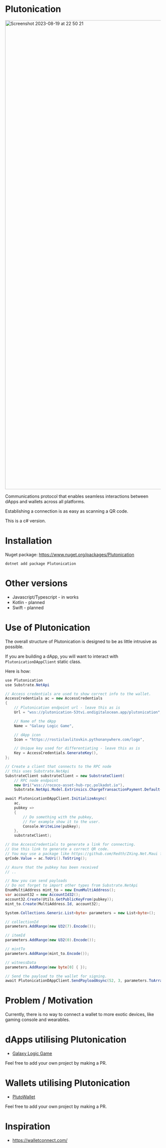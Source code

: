 # Plutonication

<img width="1512" alt="Screenshot 2023-08-19 at 22 50 21" src="https://github.com/cisar2218/Plutonication/assets/77352013/78c46443-8b41-4f62-a2d9-0b206bb7cd6d">

Communications protocol that enables seamless interactions between dApps and wallets across all platforms.

Establishing a connection is as easy as scanning a QR code.

This is a c# version.

# Installation

Nuget package: https://www.nuget.org/packages/Plutonication
```
dotnet add package Plutonication
```

# Other versions

- Javascript/Typescript - in works
- Kotlin - planned
- Swift - planned

# Use of Plutonication

The overall structure of Plutonication is designed to be as little intrusive as possible.

If you are building a dApp, you will want to interact with `PlutonicationDAppClient` static class.

Here is how:
```C#
use Plutonication
use Substrate.NetApi

// Access credentials are used to show correct info to the wallet.
AccessCredentials ac = new AccessCredentials
{
    // Plutonication endpoint url - leave this as is
    Url = "wss://plutonication-53tvi.ondigitalocean.app/plutonication",

    // Name of the dApp
    Name = "Galaxy Logic Game",

    // dApp icon
    Icon = "https://rostislavlitovkin.pythonanywhere.com/logo",

    // Unique key used for differentiating - leave this as is
    Key = AccessCredentials.GenerateKey(),
};

// Create a client that connects to the RPC node
// this uses Substrate.NetApi
SubstrateClient substrateClient = new SubstrateClient(
    // RPC node endpoint
    new Uri("wss://rococo-asset-hub-rpc.polkadot.io"),
    Substrate.NetApi.Model.Extrinsics.ChargeTransactionPayment.Default());

await PlutonicationDAppClient.InitializeAsync(
    ac,
    pubkey =>
    {
        // Do something with the pubkey,
        // For example show it to the user.
        Console.WriteLine(pubkey);
    },
    substrateClient);

// Use AccessCredentials to generate a link for connecting.
// Use this link to generate a correct QR code.
// You may use a package like https://github.com/Redth/ZXing.Net.Maui for QR code generation.
qrCode.Value = ac.ToUri().ToString();

// Asure that the pubkey has been received
// ..

// Now you can send payloads
// Do not forget to import other types from Substrate.NetApi
EnumMultiAddress mint_to = new EnumMultiAddress();
var account32 = new AccountId32();
account32.Create(Utils.GetPublicKeyFrom(pubkey));
mint_to.Create(MultiAddress.Id, account32);

System.Collections.Generic.List<byte> parameters = new List<byte>();

// collectionId
parameters.AddRange(new U32(7).Encode());

// itemId
parameters.AddRange(new U32(0).Encode());

// mintTo
parameters.AddRange(mint_to.Encode());

// witnessData
parameters.AddRange(new byte[0] { });

// Send the payload to the wallet for signing.
await PlutonicationDAppClient.SendPayloadAsync(52, 3, parameters.ToArray());
```

# Problem / Motivation
Currently, there is no way to connect a wallet to more exotic devices, like gaming console and wearables.

# dApps utilising Plutonication

- [Galaxy Logic Game](https://github.com/RostislavLitovkin/galaxylogicgamemaui)

Feel free to add your own project by making a PR.

# Wallets utilising Plutonication

- [PlutoWallet](https://github.com/RostislavLitovkin/PlutoWallet)

Feel free to add your own project by making a PR.

# Inspiration

- https://walletconnect.com/
